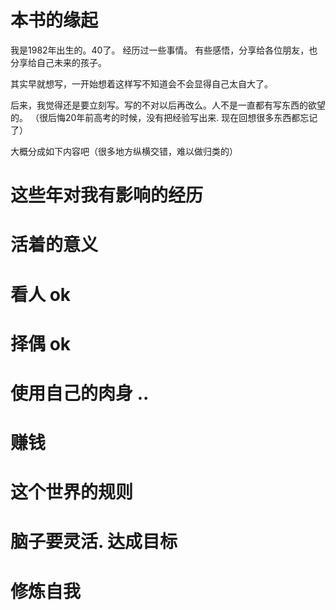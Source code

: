 # 本书的缘起

我是1982年出生的。40了。 经历过一些事情。 有些感悟，分享给各位朋友，也分享给自己未来的孩子。

其实早就想写，一开始想着这样写不知道会不会显得自己太自大了。

后来，我觉得还是要立刻写。写的不对以后再改么。人不是一直都有写东西的欲望的。
（很后悔20年前高考的时候，没有把经验写出来. 现在回想很多东西都忘记了）

大概分成如下内容吧（很多地方纵横交错，难以做归类的）

# 这些年对我有影响的经历

# 活着的意义

# 看人 ok

# 择偶 ok

# 使用自己的肉身 ..

# 赚钱

# 这个世界的规则

# 脑子要灵活. 达成目标

# 修炼自我
